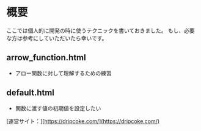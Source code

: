 # 概要

ここでは個人的に開発の時に使うテクニックを書いておきました。
もし、必要な方は参考にしていただいたら幸いです。

## arrow_function.html

* アロー関数に対して理解するための練習

## default.html

* 関数に渡す値の初期値を設定したい

[運営サイト：][https://dripcoke.com/](https://dripcoke.com/)